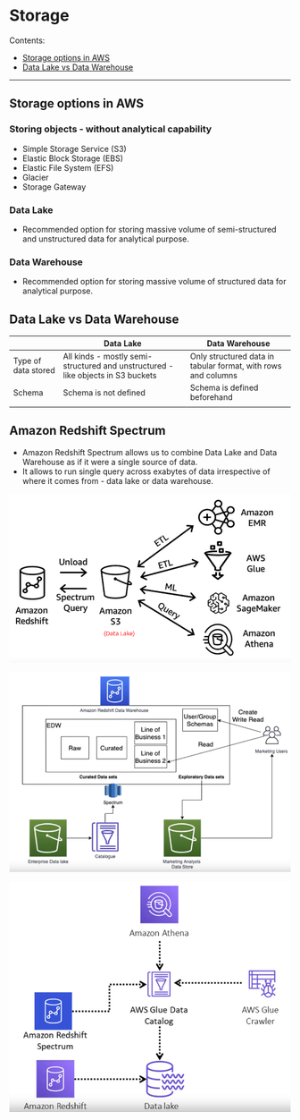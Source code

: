 # Storage

Contents: 
- [Storage options in AWS](#storage-options-in-aws)
- [Data Lake vs Data Warehouse](#data-lake-vs-data-warehouse)



---
## Storage options in AWS

### Storing objects - without analytical capability
* Simple Storage Service (S3)
* Elastic Block Storage (EBS)
* Elastic File System (EFS)
* Glacier
* Storage Gateway

### Data Lake
* Recommended option for storing massive volume of semi-structured and unstructured data for analytical purpose. 

### Data Warehouse
* Recommended option for storing massive volume of structured data for analytical purpose. 

## Data Lake vs Data Warehouse

|                     | Data Lake                                                                        | Data Warehouse                                                |
| ------------------- | -------------------------------------------------------------------------------- | ------------------------------------------------------------- |
| Type of data stored | All kinds - mostly semi-structured and unstructured - like objects in S3 buckets | Only structured data in tabular format, with rows and columns |
| Schema              | Schema is not defined                                                            | Schema is defined beforehand                                  |
|                     |                                                                                  |                                                               |


## Amazon Redshift Spectrum
* Amazon Redshift Spectrum allows us to combine Data Lake and Data Warehouse as if it were a single source of data. 
* It allows to run single query across exabytes of data irrespective of where it comes from - data lake or data warehouse. 

![Data Lake and Data Warehouse](./images/data_lake_data_warehouse.png)


![Amazon Redshift Spectrum](./images/redshift_spectrum.png)


![Redshift Spectrum II](./images/redshift_spectrum_II.png)